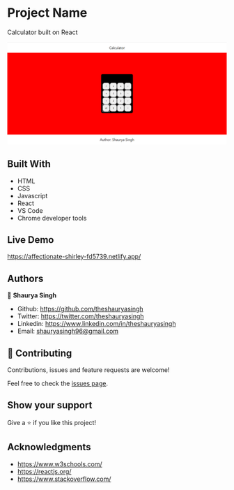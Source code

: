 # Project Name

Calculator built on React

![screenshot](https://github.com/theshauryasingh/Calculator/blob/master/screenshot.png)

## Built With

- HTML
- CSS
- Javascript
- React
- VS Code
- Chrome developer tools

## Live Demo

https://affectionate-shirley-fd5739.netlify.app/

## Authors

👤 **Shaurya Singh**

- Github:   https://github.com/theshauryasingh
- Twitter:  https://twitter.com/theshauryasingh
- Linkedin: https://www.linkedin.com/in/theshauryasingh
- Email:    shauryasingh96@gmail.com

## 🤝 Contributing

Contributions, issues and feature requests are welcome!

Feel free to check the [issues page](issues/).

## Show your support

Give a ⭐️ if you like this project!

## Acknowledgments

- https://www.w3schools.com/
- https://reactjs.org/
- https://www.stackoverflow.com/

